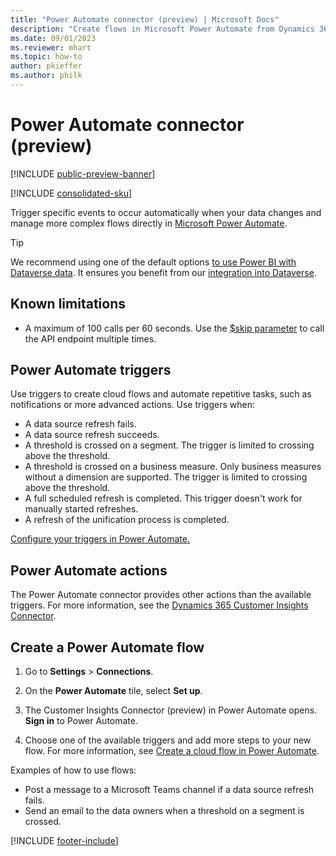 ```yaml
---
title: "Power Automate connector (preview) | Microsoft Docs"
description: "Create flows in Microsoft Power Automate from Dynamics 365 Customer Insights - Data."
ms.date: 09/01/2023
ms.reviewer: mhart
ms.topic: how-to
author: pkieffer
ms.author: philk
---
```


# Power Automate connector (preview)

[!INCLUDE [public-preview-banner](includes/public-preview-banner.md)]

[!INCLUDE [consolidated-sku](./includes/consolidated-sku.md)]

Trigger specific events to occur automatically when your data changes and manage more complex flows directly in [Microsoft Power Automate](https://flow.microsoft.com/).

> [!TIP]
> We recommend using one of the default options [to use Power BI with Dataverse data](/power-apps/maker/data-platform/use-powerbi-dataverse). It ensures you benefit from our [integration into Dataverse](integrate-d365-apps.md).


## Known limitations

- A maximum of 100 calls per 60 seconds. Use the [$skip parameter](/connectors/customerinsights/#get-items-from-a-table) to call the API endpoint multiple times.

## Power Automate triggers

Use triggers to create cloud flows and automate repetitive tasks, such as notifications or more advanced actions. Use triggers when:

- A data source refresh fails.
- A data source refresh succeeds.
- A threshold is crossed on a segment. The trigger is limited to crossing above the threshold.
- A threshold is crossed on a business measure. Only business measures without a dimension are supported. The trigger is limited to crossing above the threshold.
- A full scheduled refresh is completed. This trigger doesn't work for manually started refreshes.
- A refresh of the unification process is completed.

[Configure your triggers in Power Automate.](https://flow.microsoft.com/connectors/shared_customerinsights/dynamics-365-customer-insights-connector/)

## Power Automate actions

The Power Automate connector provides other actions than the available triggers. For more information, see the [Dynamics 365 Customer Insights Connector](/connectors/customerinsights/).

## Create a Power Automate flow

1. Go to **Settings** > **Connections**.

1. On the **Power Automate** tile, select **Set up**.

1. The Customer Insights Connector (preview) in Power Automate opens. **Sign in** to Power Automate.

1. Choose one of the available triggers and add more steps to your new flow. For more information, see [Create a cloud flow in Power Automate](/power-automate/get-started-logic-flow).

Examples of how to use flows: 
- Post a message to a Microsoft Teams channel if a data source refresh fails. 
- Send an email to the data owners when a threshold on a segment is crossed.

[!INCLUDE [footer-include](includes/footer-banner.md)]
